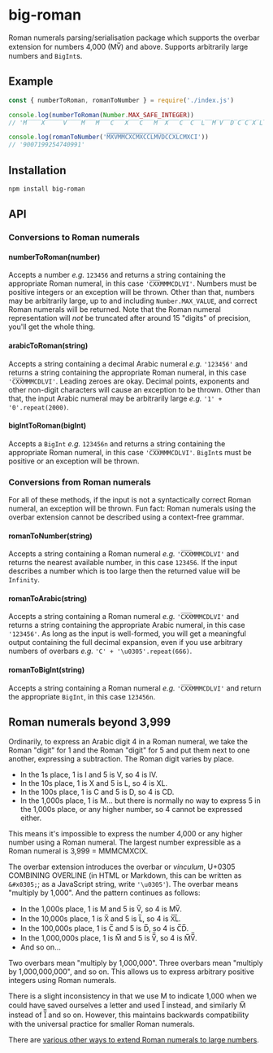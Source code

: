 # big-roman

Roman numerals parsing/serialisation package which supports the overbar extension for numbers 4,000 (MV&#x0305;) and above. Supports arbitrarily large numbers and `BigInt`s.

## Example

```js
const { numberToRoman, romanToNumber } = require('./index.js')

console.log(numberToRoman(Number.MAX_SAFE_INTEGER))
// 'M̅̅̅̅X̅̅̅̅̅V̅̅̅̅M̅̅̅M̅̅̅C̅̅̅X̅̅̅C̅̅̅M̅̅X̅̅̅C̅̅C̅̅L̅̅M̅V̅̅D̅C̅C̅X̅L̅CMXCI'

console.log(romanToNumber('M̅̅̅̅X̅̅̅̅̅V̅̅̅̅M̅̅̅M̅̅̅C̅̅̅X̅̅̅C̅̅̅M̅̅X̅̅̅C̅̅C̅̅L̅̅M̅V̅̅D̅C̅C̅X̅L̅CMXCI'))
// '9007199254740991'
```

## Installation

```sh
npm install big-roman
```

## API

### Conversions to Roman numerals

#### numberToRoman(number)

Accepts a number *e.g.* `123456` and returns a string containing the appropriate Roman numeral, in this case `'C̅X̅X̅MMMCDLVI'`. Numbers must be positive integers or an exception will be thrown. Other than that, numbers may be arbitrarily large, up to and including `Number.MAX_VALUE`, and correct Roman numerals will be returned. Note that the Roman numeral representation will *not* be truncated after around 15 "digits" of precision, you'll get the whole thing.

#### arabicToRoman(string)

Accepts a string containing a decimal Arabic numeral *e.g.* `'123456'` and returns a string containing the appropriate Roman numeral, in this case `'C̅X̅X̅MMMCDLVI'`. Leading zeroes are okay. Decimal points, exponents and other non-digit characters will cause an exception to be thrown. Other than that, the input Arabic numeral may be arbitrarily large *e.g.* `'1' + '0'.repeat(2000)`.

#### bigIntToRoman(bigInt)

Accepts a `BigInt` *e.g.* `123456n` and returns a string containing the appropriate Roman numeral, in this case `'C̅X̅X̅MMMCDLVI'`. `BigInt`s must be positive or an exception will be thrown.

### Conversions from Roman numerals

For all of these methods, if the input is not a syntactically correct Roman numeral, an exception will be thrown. Fun fact: Roman numerals using the overbar extension cannot be described using a context-free grammar.

#### romanToNumber(string)

Accepts a string containing a Roman numeral *e.g.* `'C̅X̅X̅MMMCDLVI'` and returns the nearest available number, in this case `123456`. If the input describes a number which is too large then the returned value will be `Infinity`.

#### romanToArabic(string)

Accepts a string containing a Roman numeral *e.g.* `'C̅X̅X̅MMMCDLVI'` and returns a string containing the appropriate Arabic numeral, in this case `'123456'`. As long as the input is well-formed, you will get a meaningful output containing the full decimal expansion, even if you use arbitrary numbers of overbars *e.g.* `'C' + '\u0305'.repeat(666)`.

#### romanToBigInt(string)

Accepts a string containing a Roman numeral *e.g.* `'C̅X̅X̅MMMCDLVI'` and return the appropriate `BigInt`, in this case `123456n`.

## Roman numerals beyond 3,999

Ordinarily, to express an Arabic digit 4 in a Roman numeral, we take the Roman "digit" for 1 and the Roman "digit" for 5 and put them next to one another, expressing a subtraction. The Roman digit varies by place.

* In the 1s place, 1 is I and 5 is V, so 4 is IV.
* In the 10s place, 1 is X and 5 is L, so 4 is XL.
* In the 100s place, 1 is C and 5 is D, so 4 is CD.
* In the 1,000s place, 1 is M... but there is normally no way to express 5 in the 1,000s place, or any higher number, so 4 cannot be expressed either.

This means it's impossible to express the number 4,000 or any higher number using a Roman numeral. The largest number expressible as a Roman numeral is 3,999 = MMMCMXCIX.

The overbar extension introduces the overbar or *vinculum*, U+0305 COMBINING OVERLINE (in HTML or Markdown, this can be written as `&#x0305;`; as a JavaScript string, write `'\u0305'`). The overbar means "multiply by 1,000". And the pattern continues as follows:

* In the 1,000s place, 1 is M and 5 is V&#x0305;, so 4 is MV&#x0305;.
* In the 10,000s place, 1 is X&#x0305; and 5 is L&#x0305;, so 4 is X&#x0305;L&#x0305;.
* In the 100,000s place, 1 is C&#x0305; and 5 is D&#x0305;, so 4 is C&#x0305;D&#x0305;.
* In the 1,000,000s place, 1 is M&#x0305; and 5 is V&#x0305;&#x0305;, so 4 is M&#x0305;V&#x0305;&#x0305;.
* And so on...

Two overbars mean "multiply by 1,000,000". Three overbars mean "multiply by 1,000,000,000", and so on. This allows us to express arbitrary positive integers using Roman numerals.

There is a slight inconsistency in that we use M to indicate 1,000 when we could have saved ourselves a letter and used I&#x0305; instead, and similarly M&#x0305; instead of I&#x0305;&#x0305; and so on. However, this maintains backwards compatibility with the universal practice for smaller Roman numerals.

There are [various other ways to extend Roman numerals to large numbers](https://en.wikipedia.org/wiki/Roman_numerals#Large_numbers).
